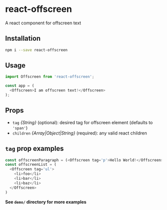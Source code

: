 # react-offscreen

A react component for offscreen text

## Installation

```sh
npm i --save react-offscreen
```

## Usage

```js
import Offscreen from 'react-offscreen';

const app = (
  <Offscreen>I am offscreen text!</Offscreen>
);
```

## Props
- `tag` _{String}_ (optional): desired tag for offscreen element (defaults to `'span'`)
- `children` _{Array|Object|String}_ (required): any valid react children

## `tag` prop examples

```js
const offscreenParagraph = (<Offscreen tag='p'>Hello World!</Offscreen>);
const offscreenList = (
  <Offscreen tag='ul'>
    <li>foo</li>
    <li>bar</li>
    <li>baz</li>
  </Offscreen>
)
```

__See `demo/` directory for more examples__
